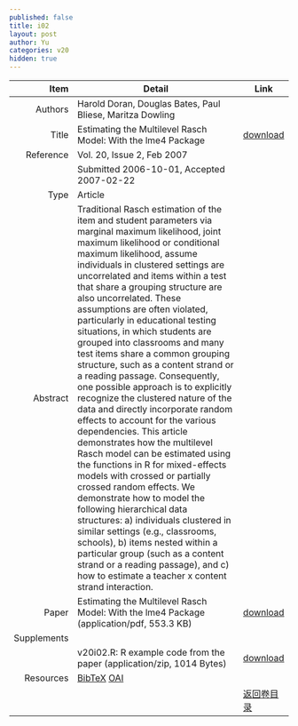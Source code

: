 ```yaml
---
published: false
title: i02
layout: post
author: Yu
categories: v20
hidden: true
---
```


| Item | Detail | Link |
|---:|---|---|
| Authors | Harold Doran, Douglas Bates, Paul Bliese, Maritza  Dowling| |
| Title |Estimating the Multilevel Rasch Model: With the lme4 Package | [download](http://www.jstatsoft.org/v20/i02/paper) |
| Reference |Vol. 20, Issue 2, Feb 2007 | |
| | Submitted 2006-10-01, Accepted 2007-02-22| | 
| Type | Article| |
| Abstract | Traditional Rasch estimation of the item and student parameters via marginal maximum likelihood, joint maximum likelihood or conditional maximum likelihood, assume individuals in clustered settings are uncorrelated and items within a test that share a grouping structure are also uncorrelated. These assumptions are often violated, particularly in educational testing situations, in which students are grouped into classrooms and many test items share a common grouping structure, such as a content strand or a reading passage. Consequently, one possible approach is to explicitly recognize the clustered nature of the data and directly incorporate random effects to account for the various dependencies.  This article demonstrates how the multilevel Rasch model can be estimated using the functions in R for mixed-effects models with crossed or partially crossed random effects. We demonstrate how to model the following hierarchical data structures: a) individuals clustered in similar settings (e.g., classrooms, schools), b) items nested within a particular group (such as a content strand or a reading passage), and c) how to estimate a teacher x content strand interaction.| |
| Paper | Estimating the Multilevel Rasch Model: With the lme4 Package  (application/pdf, 553.3 KB)| [download](http://www.jstatsoft.org/v20/i02/paper) |
| Supplements | | |
| |v20i02.R: R example code from the paper  (application/zip, 1014 Bytes)|  [download](http://www.jstatsoft.org/v20/i02/supp/1) |
| Resources | [BibTeX](http://www.jstatsoft.org/v20/i02/bibtex) [OAI](http://www.jstatsoft.org/oai?verb=GetRecord&identifier=oai.jstatsoft/v20/i02&prefix=oai_dc)| |
| |  | [返回卷目录]({{site.baseurl}}/volume/v20.html) |